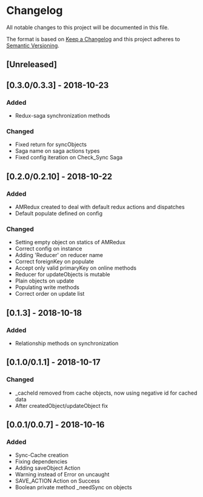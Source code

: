 # Changelog
All notable changes to this project will be documented in this file.

The format is based on [Keep a Changelog](http://keepachangelog.com/en/1.0.0/)
and this project adheres to [Semantic Versioning](http://semver.org/spec/v2.0.0.html).

## [Unreleased]

## [0.3.0/0.3.3] - 2018-10-23
### Added
- Redux-saga synchronization methods
### Changed 
- Fixed return for syncObjects
- Saga name on saga actions types
- Fixed config iteration on Check_Sync Saga

## [0.2.0/0.2.10] - 2018-10-22
### Added
- AMRedux created to deal with default redux actions and dispatches
- Default populate defined on config
### Changed
- Setting empty object on statics of AMRedux
- Correct config on instance
- Adding 'Reducer' on reducer name
- Correct foreignKey on populate
- Accept only valid primaryKey on online methods
- Reducer for updateObjects is mutable
- Plain objects on update
- Populating write methods
- Correct order on update list

## [0.1.3] - 2018-10-18
### Added
- Relationship methods on synchronization

## [0.1.0/0.1.1] - 2018-10-17
### Changed
- _cacheId removed from cache objects, now using negative id for cached data
- After createdObject/updateObject fix

## [0.0.1/0.0.7] - 2018-10-16
### Added
- Sync-Cache creation
- Fixing dependencies
- Adding saveObject Action
- Warning instead of Error on uncaught
- SAVE_ACTION Action on Success
- Boolean private method _needSync on objects